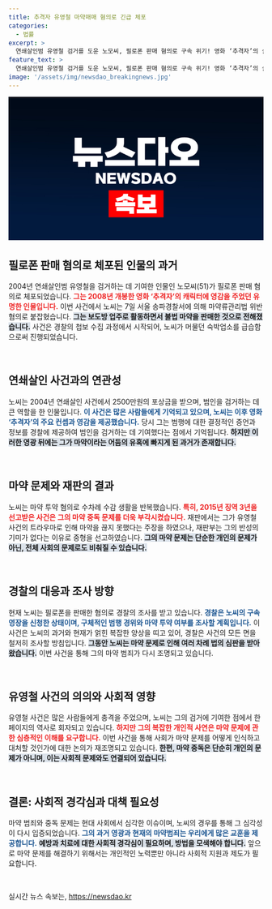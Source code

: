 ```yaml
---
title: 추격자 유영철 마약매매 혐의로 긴급 체포
categories:
  - 법률
excerpt: >
  연쇄살인범 유영철 검거를 도운 노모씨, 필로폰 판매 혐의로 구속 위기! 영화 ‘추격자’의 실존 모티브가 마약 범죄의 소용돌이에 빠졌다. 그의 파란만장한 삶이 또다시 주목받고 있다.
feature_text: >
  연쇄살인범 유영철 검거를 도운 노모씨, 필로폰 판매 혐의로 구속 위기! 영화 ‘추격자’의 실존 모티브가 마약 범죄의 소용돌이에 빠졌다. 그의 파란만장한 삶이 또다시 주목받고 있다.
image: '/assets/img/newsdao_breakingnews.jpg'
---
```


<p><img src="/assets/img/newsdao_breakingnews.jpg" alt="koreaapp 속보" /></p>

<h2 data-ke-size="size26">필로폰 판매 혐의로 체포된 인물의 과거</h2>

<p data-ke-size="size16">2004년 연쇄살인범 유영철을 검거하는 데 기여한 인물인 노모씨(51)가 필로폰 판매 혐의로 체포되었습니다. <b><span style="color: #ee2323;">그는 2008년 개봉한 영화 ‘추격자’의 캐릭터에 영감을 주었던 유명한 인물입니다.</span></b> 이번 사건에서 노씨는 7일 서울 송파경찰서에 의해 마약류관리법 위반 혐의로 붙잡혔습니다. <b><span style="background-color: #21538527;">그는 보도방 업주로 활동하면서 불법 마약을 판매한 것으로 전해졌습니다.</span></b> 사건은 경찰의 첩보 수집 과정에서 시작되어, 노씨가 머물던 숙박업소를 급습함으로써 진행되었습니다.</p>

<p data-ke-size="size16">&nbsp;</p>

<h2 data-ke-size="size26">연쇄살인 사건과의 연관성</h2>

<p data-ke-size="size16">노씨는 2004년 연쇄살인 사건에서 2500만원의 포상금을 받으며, 범인을 검거하는 데 큰 역할을 한 인물입니다. <b><span style="color: #1a5490;">이 사건은 많은 사람들에게 기억되고 있으며, 노씨는 이후 영화 ‘추격자’의 주요 컨셉과 영감을 제공했습니다.</span></b> 당시 그는 범행에 대한 결정적인 증언과 정보를 경찰에 제공하여 범인을 검거하는 데 기여했다는 점에서 기억됩니다. <b><span style="background-color: #21538527;">하지만 이러한 영광 뒤에는 그가 마약이라는 어둠의 유혹에 빠지게 된 과거가 존재합니다.</span></b></p>

<p data-ke-size="size16">&nbsp;</p>

<h2 data-ke-size="size26">마약 문제와 재판의 결과</h2>

<p data-ke-size="size16">노씨는 마약 투약 혐의로 수차례 수감 생활을 반복했습니다. <b><span style="color: #ee2323;">특히, 2015년 징역 3년을 선고받은 사건은 그의 마약 중독 문제를 더욱 부각시켰습니다.</span></b> 재판에서는 그가 유영철 사건의 트라우마로 인해 마약을 끊지 못했다는 주장을 하였으나, 재판부는 그의 반성의 기미가 없다는 이유로 중형을 선고하였습니다. <b><span style="background-color: #21538527;">그의 마약 문제는 단순한 개인의 문제가 아닌, 전체 사회의 문제로도 비춰질 수 있습니다.</span></b></p>

<p data-ke-size="size16">&nbsp;</p>

<h2 data-ke-size="size26">경찰의 대응과 조사 방향</h2>

<p data-ke-size="size16">현재 노씨는 필로폰을 판매한 혐의로 경찰의 조사를 받고 있습니다. <b><span style="color: #1a5490;">경찰은 노씨의 구속영장을 신청한 상태이며, 구체적인 범행 경위와 마약 투약 여부를 조사할 계획입니다.</span></b> 이 사건은 노씨의 과거와 현재가 얽힌 복잡한 양상을 띠고 있어, 경찰은 사건의 모든 면을 철저히 조사할 방침입니다. <b><span style="background-color: #21538527;">그동안 노씨는 마약 문제로 인해 여러 차례 법의 심판을 받아왔습니다.</span></b> 이번 사건을 통해 그의 마약 범죄가 다시 조명되고 있습니다.</p>

<p data-ke-size="size16">&nbsp;</p>

<h2 data-ke-size="size26">유영철 사건의 의의와 사회적 영향</h2>

<p data-ke-size="size16">유영철 사건은 많은 사람들에게 충격을 주었으며, 노씨는 그의 검거에 기여한 점에서 한 페이지의 역사로 회자되고 있습니다. <b><span style="color: #ee2323;">하지만 그의 복잡한 개인적 사연은 마약 문제에 관한 심층적인 이해를 요구합니다.</span></b> 이번 사건을 통해 사회가 마약 문제를 어떻게 인식하고 대처할 것인가에 대한 논의가 재조명되고 있습니다. <b><span style="background-color: #21538527;">한편, 마약 중독은 단순히 개인의 문제가 아니며, 이는 사회적 문제와도 연결되어 있습니다.</span></b></p>

<p data-ke-size="size16">&nbsp;</p>

<h2 data-ke-size="size26">결론: 사회적 경각심과 대책 필요성</h2>

<p data-ke-size="size16">마약 범죄와 중독 문제는 현대 사회에서 심각한 이슈이며, 노씨의 경우를 통해 그 심각성이 다시 입증되었습니다. <b><span style="color: #1a5490;">그의 과거 영광과 현재의 마약범죄는 우리에게 많은 교훈을 제공합니다.</span></b> <b><span style="background-color: #21538527;">예방과 치료에 대한 사회적 경각심이 필요하며, 방법을 모색해야 합니다.</span></b> 앞으로 마약 문제를 해결하기 위해서는 개인적인 노력뿐만 아니라 사회적 지원과 제도가 필요합니다.</p> 

<p data-ke-size="size16">&nbsp;</p>
실시간 뉴스 속보는, <a href="https://newsdao.kr" rel="dofollow">https://newsdao.kr</a>


